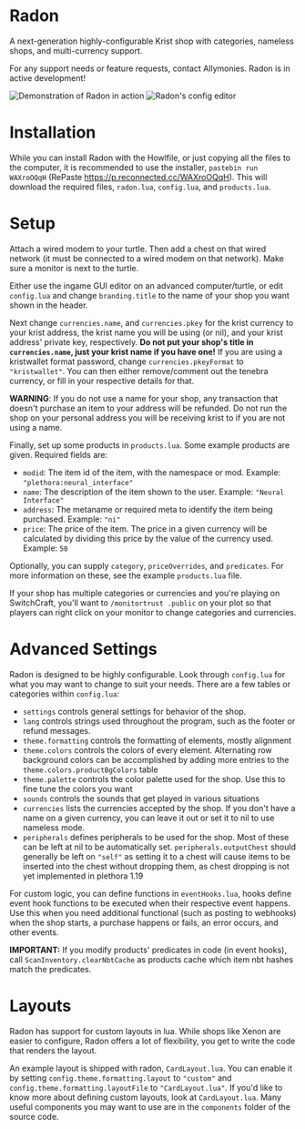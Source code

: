 # Radon

A next-generation highly-configurable Krist shop with categories, nameless shops, and multi-currency support.

For any support needs or feature requests, contact Allymonies. Radon is in active development!

![Demonstration of Radon in action](https://user-images.githubusercontent.com/7727003/211228781-40f30016-ed4c-4e9f-84b7-6b6108ef657d.png)
![Radon's config editor](https://user-images.githubusercontent.com/7727003/211228836-8a7a9d10-b5a2-49a6-a8f3-63626c34c8bf.png)



# Installation

While you can install Radon with the Howlfile, or just copying all the files to the computer, it is recommended to use the installer, `pastebin run WAXroOQqH` (RePaste https://p.reconnected.cc/WAXroOQqH). This will download the required files, `radon.lua`, `config.lua`, and `products.lua`.

# Setup

Attach a wired modem to your turtle. Then add a chest on that wired network (it must be connected to a wired modem on that network). Make sure a monitor is next to the turtle.

Either use the ingame GUI editor on an advanced computer/turtle, or edit `config.lua` and change `branding.title` to the name of your shop you want shown in the header.

Next change `currencies.name`, and `currencies.pkey` for the krist currency to your krist address, the krist name you will be using (or nil), and your krist address' private key, respectively. **Do not put your shop's title in `currencies.name`, just your krist name if you have one!** If you are using a kristwallet format password, change `currencies.pkeyFormat` to `"kristwallet"`. You can then either remove/comment out the tenebra currency, or fill in your respective details for that.

**WARNING**: If you do not use a name for your shop, any transaction that doesn't purchase an item to your address will be refunded. Do not run the shop on your personal address you will be receiving krist to if you are not using a name.

Finally, set up some products in `products.lua`. Some example products are given. Required fields are:
- `modid`: The item id of the item, with the namespace or mod. Example: `"plethora:neural_interface"`
- `name`: The description of the item shown to the user. Example: `"Neural Interface"`
- `address`: The metaname or required meta to identify the item being purchased. Example: `"ni"`
- `price`: The price of the item. The price in a given currency will be calculated by dividing this price by the value of the currency used. Example: `50`

Optionally, you can supply `category`, `priceOverrides`, and `predicates`. For more information on these, see the example `products.lua` file.

If your shop has multiple categories or currencies and you're playing on SwitchCraft, you'll want to `/monitortrust .public` on your plot so that players can right click on your monitor to change categories and currencies.

# Advanced Settings

Radon is designed to be highly configurable. Look through `config.lua` for what you may want to change to suit your needs. There are a few tables or categories within `config.lua`:
- `settings` controls general settings for behavior of the shop.
- `lang` controls strings used throughout the program, such as the footer or refund messages.
- `theme.formatting` controls the formatting of elements, mostly alignment
- `theme.colors` controls the colors of every element. Alternating row background colors can be accomplished by adding more entries to the `theme.colors.productBgColors` table
- `theme.palette` controls the color palette used for the shop. Use this to fine tune the colors you want
- `sounds` controls the sounds that get played in various situations
- `currencies` lists the currencies accepted by the shop. If you don't have a name on a given currency, you can leave it out or set it to nil to use nameless mode.
- `peripherals` defines peripherals to be used for the shop. Most of these can be left at nil to be automatically set. `peripherals.outputChest` should generally be left on `"self"` as setting it to a chest will cause items to be inserted into the chest without dropping them, as chest dropping is not yet implemented in plethora 1.19

For custom logic, you can define functions in `eventHooks.lua`, hooks define event hook functions to be executed when their respective event happens. Use this when you need additional functional (such as posting to webhooks) when the shop starts, a purchase happens or fails, an error occurs, and other events.

**IMPORTANT:** If you modify products' predicates in code (in event hooks), call `ScanInventory.clearNbtCache` as products cache which item nbt hashes match the predicates.

# Layouts

Radon has support for custom layouts in lua. While shops like Xenon are easier to configure, Radon offers a lot of flexibility, you get to write the code that renders the layout.


An example layout is shipped with radon, `CardLayout.lua`. You can enable it by setting `config.theme.formatting.layout` to `"custom"` and `config.theme.formatting.layoutFile` to `"CardLayout.lua"`. If you'd like to know more about defining custom layouts, look at `CardLayout.lua`. Many useful components you may want to use are in the `components` folder of the source code.
